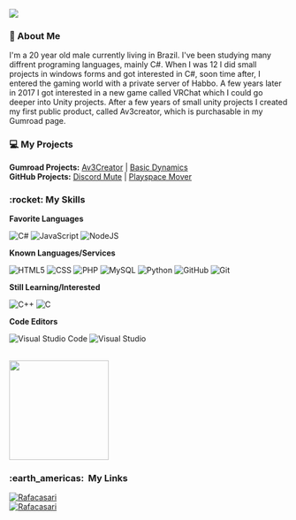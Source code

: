 
![](https://komarev.com/ghpvc/?username=rafacasari&color=006bed)

<h3>📝&nbsp;About Me</h3>

I'm a 20 year old male currently living in Brazil. I've been studying many diffrent programing languages, mainly C#. When I was 12 I did small projects in windows forms and got interested in C#, soon time after, I entered the gaming world with a private server of Habbo. A few years later in 2017 I got interested in a new game called VRChat which I could go deeper into Unity projects. After a few years of small unity projects I created my first public product, called Av3creator, which is purchasable in my Gumroad page.

<h3>💻 My Projects</h3>

<b>Gumroad Projects:</b> [Av3Creator](https://gum.co/Av3Creator) | [Basic Dynamics](https://gum.co/BasicDynamics)</br>
<b>GitHub Projects:</b> [Discord Mute](https://github.com/Rafacasari/DiscordMute) | [Playspace Mover](https://github.com/Rafacasari/Playspace-Mover)

<h3>:rocket:&nbsp;My Skills </h3>

**Favorite Languages**

  ![C#](https://img.shields.io/badge/-C%23-333333?style=flat&logo=Csharp&logoColor=00599C)
  ![JavaScript](https://img.shields.io/badge/-JavaScript-333333?style=flat&logo=javascript)
  ![NodeJS](https://img.shields.io/badge/-NodeJS-333333?style=flat&logo=node.js)

**Known Languages/Services**

  ![HTML5](https://img.shields.io/badge/-HTML5-333333?style=flat&logo=HTML5)
  ![CSS](https://img.shields.io/badge/-CSS-333333?style=flat&logo=CSS3&logoColor=1572B6)
  ![PHP](https://img.shields.io/badge/-PHP-333333?style=flat&logo=php)
  ![MySQL](https://img.shields.io/badge/-MySQL-333333?style=flat&logo=mysql)
  ![Python](https://img.shields.io/badge/-Python-333333?style=flat&logo=python)
  ![GitHub](https://img.shields.io/badge/-GitHub-333333?style=flat&logo=github)
  ![Git](https://img.shields.io/badge/-Git-333333?style=flat&logo=git)
    
**Still Learning/Interested**

  ![C++](https://img.shields.io/badge/-C++-333333?style=flat&logo=C%2B%2B&logoColor=00599C)
  ![C](https://img.shields.io/badge/-C-333333?style=flat&logo=C&logoColor=00599C)

**Code Editors**

  ![Visual Studio Code](https://img.shields.io/badge/-Visual%20Studio%20Code-333333?style=flat&logo=visual-studio-code&logoColor=007ACC)
  ![Visual Studio](https://img.shields.io/badge/-Visual%20Studio-333333?style=flat&logo=visual-studio&logoColor=007ACC)


<br/>

<a href="https://github.com/Rafacasari">
  <img height="180em" src="https://github-readme-stats.vercel.app/api?username=Rafacasari&theme=dark&show_icons=true" />
</a>

<br/>

<h3> :earth_americas: &nbsp;My Links </h3> 

[![Rafacasari](https://img.shields.io/github/followers/rafacasari?label=follow&style=social)](https://github.com/Rafacasari)<br/>
[![Rafacasari](https://img.shields.io/twitter/follow/rafacasari?style=social)](https://twitter.com/rafacasari)
